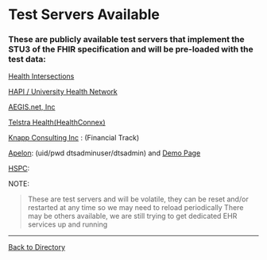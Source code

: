 Test Servers Available
======================

### These are publicly available test servers that implement the STU3 of the FHIR specification and will be pre-loaded with the test data: ###

[Health Intersections](http://fhir3.healthintersections.com.au/ )

[HAPI / University Health Network ](http://fhirtest.uhn.ca/baseDstu3 )

[AEGIS.net, Inc](http://wildfhir.aegis.net/fhir1-8-0)

[Telstra Health(HealthConnex)](http://sqlonfhir-stu3.azurewebsites.net/fhir )

[Knapp Consulting Inc](http://www.pknapp.com:8081/con14) :  (Financial Track) 

[Apelon](http://fhir.ext.apelon.com:7080/dtsserverws/fhir):  (uid/pwd dtsadminuser/dtsadmin) and [Demo Page](http://fhir.ext.apelon.com:7080/DtsOnFhirDemo/logon/Logon.action )

[HSPC](http://sandbox.hspconsortium.org ): 

NOTE: 
> These are test servers and will be volatile, they can be reset and/or restarted at any time so we may need to reload periodically
> There may be others available, we are still trying to get dedicated EHR services up and running

----------

[Back to Directory](https://howardedidin.github.io/Mini-Connectathon/)
